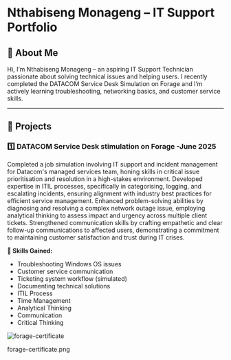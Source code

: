 # Nthabiseng Monageng – IT Support Portfolio

## 🌟 About Me
Hi, I’m Nthabiseng Monageng – an aspiring IT Support Technician passionate about solving technical issues and helping users. I recently completed the DATACOM Service Desk Simulation on Forage and I’m actively learning troubleshooting, networking basics, and customer service skills.

---

## 📁 Projects

### 1️⃣ DATACOM Service Desk stimulation on Forage -June 2025
Completed a job simulation involving IT support and incident management for Datacom's managed services team, honing skills in critical issue prioritisation and resolution in a high-stakes environment.
Developed expertise in ITIL processes, specifically in categorising, logging, and escalating incidents, ensuring alignment with industry best practices for efficient service management.
Enhanced problem-solving abilities by diagnosing and resolving a complex network outage issue, employing analytical thinking to assess impact and urgency across multiple client tickets.
Strengthened communication skills by crafting empathetic and clear follow-up communications to affected users, demonstrating a commitment to maintaining customer satisfaction and trust during IT crises.


**🌟 Skills Gained:**
- Troubleshooting Windows OS issues
- Customer service communication
- Ticketing system workflow (simulated)
- Documenting technical solutions
-  ITIL Process
-  Time Management
- Analytical Thinking
- Communication
- Critical Thinking
  
![forage-certificate](https://github.com/user-attachments/assets/72afffa4-34ee-414f-84ce-730ba34d2570)

forage-certificate.png
